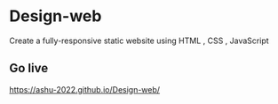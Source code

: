 # Design-web
Create a fully-responsive static website using HTML , CSS , JavaScript

## Go live 
https://ashu-2022.github.io/Design-web/
